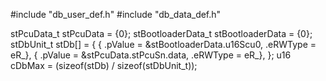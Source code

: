 #include "db_user_def.h"
#include "db_data_def.h"

stPcuData_t stPcuData = {0};
stBootloaderData_t stBootloaderData = {0};
stDbUnit_t stDb[] = {
    { .pValue = &stBootloaderData.u16Scu0, .eRWType = eR_},
    { .pValue = &stPcuData.stPcuSn.data, .eRWType = eR_},
};
u16 cDbMax = (sizeof(stDb) / sizeof(stDbUnit_t));

